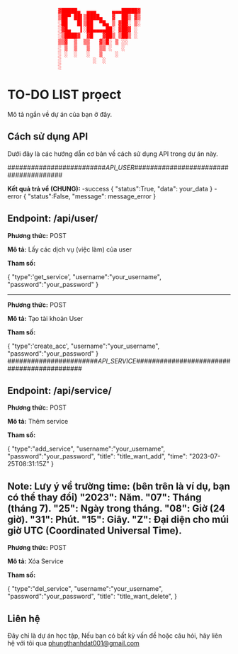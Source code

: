 <span style="color:red">


                    ▓█████▄  ▄▄▄     ▄▄▄█████▓
                    ▒██▀ ██▌▒████▄   ▓  ██▒ ▓▒
                    ░██   █▌▒██  ▀█▄ ▒ ▓██░ ▒░
                    ░▓█▄   ▌░██▄▄▄▄██░ ▓██▓ ░ 
                    ░▒████▓  ▓█   ▓██▒ ▒██▒ ░ 
                    ▒▒▓  ▒  ▒▒   ▓▒█░ ▒ ░░   
                    ░ ▒  ▒   ▒   ▒▒ ░   ░    
                    ░ ░  ░   ░   ▒    ░      
                    ░          ░  ░        
                    ░                        

</span>


# TO-DO LIST prọect

Mô tả ngắn về dự án của bạn ở đây.

## Cách sử dụng API

Dưới đây là các hướng dẫn cơ bản về cách sử dụng API trong dự án này.

#########################_API_USER_######################################

**Kết quả trả về (CHUNG):**
-success
{
    "status":True,
    "data": your_data
}
-error
{
    "status":False,
    "message": message_error
}




**Endpoint:** /api/user/
-------------------------------------------------
**Phương thức:** POST

**Mô tả:** Lấy các dịch vụ (việc làm) của user

**Tham số:**

{
    "type":'get_service',
    "username":"your_username",
    "password":"your_password"
}

------------------------------------------------
**Phương thức:** POST

**Mô tả:** Tạo tài khoản User

**Tham số:**

{
    "type":'create_acc',
    "username":"your_username",
    "password":"your_password"
}
#######################_API_SERVICE_###########################################


**Endpoint:** /api/service/
-------------------------------------------------------
**Phương thức:** POST

**Mô tả:** Thêm service

**Tham số:**

{
    "type":"add_service",
    "username":"your_username",
    "password":"your_password",
    "title": "title_want_add",
    "time": "2023-07-25T08:31:15Z"
}

Note: Lưy ý về trường time: (bên trên là ví dụ, bạn có thể thay đổi)
    "2023": Năm.
    "07": Tháng (tháng 7).
    "25": Ngày trong tháng.
    "08": Giờ (24 giờ).
    "31": Phút.
    "15": Giây.
    "Z": Đại diện cho múi giờ UTC (Coordinated Universal Time).
---------------------------------------------------
**Phương thức:** POST

**Mô tả:** Xóa Service

**Tham số:**

{
    "type":"del_service",
    "username":"your_username",
    "password":"your_password",
    "title": "title_want_delete",
}

## Liên hệ

Đây chỉ là dự án học tập, Nếu bạn có bất kỳ vấn đề hoặc câu hỏi, hãy liên hệ với tôi qua phungthanhdat001@gmail.com
